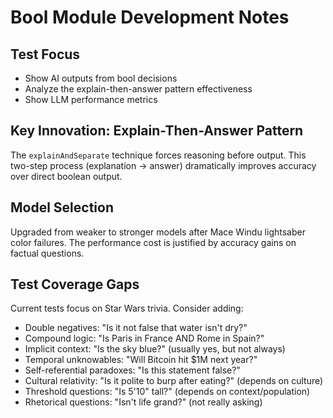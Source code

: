 # Bool Module Development Notes

## Test Focus
- Show AI outputs from bool decisions
- Analyze the explain-then-answer pattern effectiveness
- Show LLM performance metrics

## Key Innovation: Explain-Then-Answer Pattern
The `explainAndSeparate` technique forces reasoning before output. This two-step process (explanation → answer) dramatically improves accuracy over direct boolean output.

## Model Selection
Upgraded from weaker to stronger models after Mace Windu lightsaber color failures. The performance cost is justified by accuracy gains on factual questions.

## Test Coverage Gaps
Current tests focus on Star Wars trivia. Consider adding:
- Double negatives: "Is it not false that water isn't dry?"
- Compound logic: "Is Paris in France AND Rome in Spain?"
- Implicit context: "Is the sky blue?" (usually yes, but not always)
- Temporal unknowables: "Will Bitcoin hit $1M next year?"
- Self-referential paradoxes: "Is this statement false?"
- Cultural relativity: "Is it polite to burp after eating?" (depends on culture)
- Threshold questions: "Is 5'10\" tall?" (depends on context/population)
- Rhetorical questions: "Isn't life grand?" (not really asking)